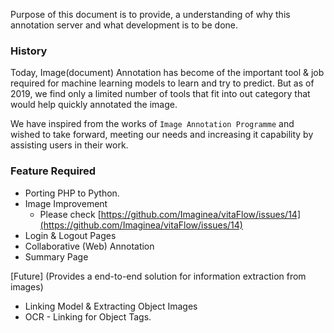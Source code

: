 
Purpose of this document is to provide, a understanding of why this annotation server and what development is to be done.

### History

Today, Image(document) Annotation has become of the important tool & job required for machine learning models to learn and try to predict. But as of 2019, we find only a limited number of tools that fit into out category that would help quickly annotated the image.

We have inspired from the works of `Image Annotation Programme` and wished to take forward, meeting our needs and increasing it capability by assisting users in their work.


### Feature Required

* Porting PHP to Python.
* Image Improvement
  * Please check [https://github.com/Imaginea/vitaFlow/issues/14](https://github.com/Imaginea/vitaFlow/issues/14)
* Login & Logout Pages
* Collaborative (Web) Annotation
* Summary Page

[Future]
(Provides a end-to-end solution for information extraction from images)
* Linking Model & Extracting Object Images
* OCR - Linking for Object Tags.

